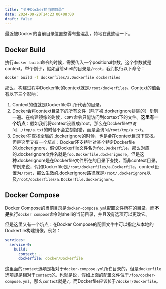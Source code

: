 ```yaml
---
title: "关于Docker的当前目录"
date: 2024-09-20T14:23:00+08:00
draft: false
---
```


最近被Docker的当前目录位置整得有些混乱，特地在此整理一下。

## Docker Build

执行`docker build`命令的时候，需要传入一个positional参数，这个参数就是context。举个例子，假如当前shell的目录是`/root`，我们执行以下命令：

```bash
docker build -f dockerfiles/a.Dockerfile dockerfiles
```

那么，构建过程中Dockerfile的context就是`/root/dockerfiles`。Context的值会有以下三个影响：

1. Context的值就是Dockerfile中`.`所代表的目录。
2. Docker会将context目录下的所有文件（除了被.dockerignore排除的）复制一遍。在构建镜像的时候，`COPY`命令只能访问到context下的文件。**这里有一个坑点**：假如我们将context设置成/root，那么在Dockerfile中访问`../tmp/a.txt`的时候不会立刻报错，而是会访问`/root/tmp/a.txt`。
3. Docker在查找全局的.dockerignore的时候，也是会在context目录下查找。但是这里又有一个坑点：Docker还支持针对某个特定Dockerfile的.dockerignore，假设Dockerfile文件名为`foo.Dockerfile`，那么对应的.dockerignore文件名就是`foo.Dockerfile.dockerignore`，但是这种.dockerignore是在Dockerfile文件所在的目录下查找，而非context目录。举例来说，假如Dockerfile是`/root/dockerfiles/a.Dockerfile`，context设置为`/root`，那么生效的.dockerignore路径就是`/root/.dockerignore`以及`/root/dockerfiles/a.Dockerfile.dockerignore`。

## Docker Compose

Docker Compose的当前目录是`docker-compose.yml`配置文件所在的目录，而**不是**执行`docker compose`命令时shell的当前目录，并且没有选项可以更改它。

但是这里又有一个坑点：在Docker Compose的配置文件中可以指定从本地的Dockerfile构建镜像，例如：

```yaml
services:
  service-0:
    build:
      context: ..
      dockerfile: docker/Dockerfile
```

这里面的`context`选项是相对于`docker-compose.yml`所在目录的，但是`dockerfile`选项却是相对于`context`的。也就是说，假如上面的配置文件位于`/foo/docker-compose.yml`，那么`context`就是`/`，而Dockerfile应该位于`/docker/Dockerfile`。

